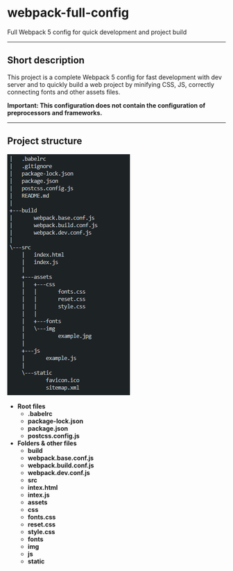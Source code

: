 # webpack-full-config
Full Webpack 5 config for quick development and project build
____
## Short description
This project is a complete Webpack 5 config for fast development with dev server and to quickly build a web project by minifying CSS, JS, correctly connecting fonts and other assets files.

**Important: This configuration does not contain the configuration of preprocessors and frameworks.**
____
## Project structure
![Project Tree](https://github.com/neveleneves/webpack-full-config/blob/master/src/assets/img/treeconfig.PNG)

* **Root files**
  * **.babelrc**
  * **package-lock.json**
  * **package.json**
  * **postcss.config.js**
* **Folders & other files**
  * **build**
   * **webpack.base.conf.js**
   * **webpack.build.conf.js**
   * **webpack.dev.conf.js**
  * **src**
   * **intex.html**
   * **intex.js**
   * **assets**
    * **css**
     * **fonts.css**
     * **reset.css**
     * **style.css**
    * **fonts**
    * **img**
   * **js**
   * **static**
